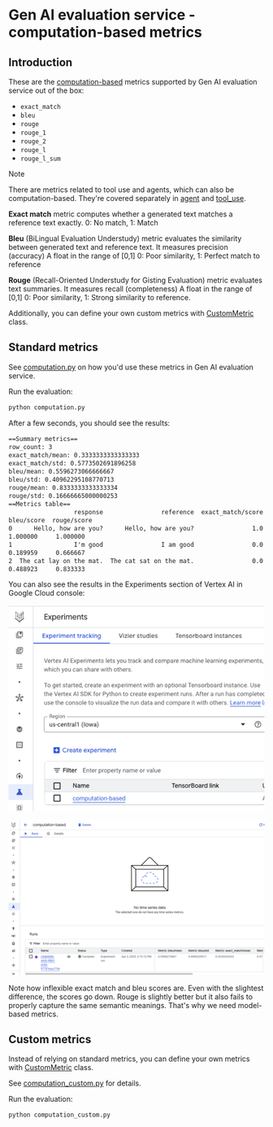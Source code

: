 # Gen AI evaluation service - computation-based metrics

## Introduction 

These are the [computation-based](https://cloud.google.com/vertex-ai/generative-ai/docs/models/determine-eval#computation-based-metrics)
metrics supported by Gen AI evaluation service out of the box:

* `exact_match`
* `bleu`
* `rouge`
* `rouge_1`
* `rouge_2`
* `rouge_l`
* `rouge_l_sum`

> [!NOTE]
> There are metrics related to tool use and agents, which can also be computation-based. 
> They're covered separately in [agent](../agent) and [tool_use](../tool_use).

**Exact match** metric computes whether a generated text matches a reference text exactly.
0: No match, 1: Match

**Bleu** (BiLingual Evaluation Understudy) metric evaluates the similarity between generated text and reference text.
It measures precision (accuracy)
A float in the range of [0,1]
0: Poor similarity, 1: Perfect match to reference

**Rouge** (Recall-Oriented Understudy for Gisting Evaluation) metric evaluates text summaries.
It measures recall (completeness)
A float in the range of [0,1]
0: Poor similarity, 1: Strong similarity to reference.

Additionally, you can define your own custom metrics with [CustomMetric](https://github.com/googleapis/python-aiplatform/blob/main/vertexai/evaluation/metrics/_base.py#L75)
class.   

## Standard metrics

See [computation.py](./computation.py) on how you'd use these metrics in Gen AI evaluation service.

Run the evaluation:

```python
python computation.py
```

After a few seconds, you should see the results:
```console
==Summary metrics==
row_count: 3
exact_match/mean: 0.3333333333333333
exact_match/std: 0.5773502691896258
bleu/mean: 0.5596273066666667
bleu/std: 0.40962295108770713
rouge/mean: 0.8333333333333334
rouge/std: 0.16666665000000253
==Metrics table==
                  response                reference  exact_match/score  bleu/score  rouge/score
0      Hello, how are you?      Hello, how are you?                1.0    1.000000     1.000000
1                 I'm good                I am good                0.0    0.189959     0.666667
2  The cat lay on the mat.  The cat sat on the mat.                0.0    0.488923     0.833333
```

You can also see the results in the Experiments section of Vertex AI in Google Cloud console:

![Vertex AI Experiments](../images/vertexai_exp1.png)

![Vertex AI Experiments](../images/vertexai_exp2.png)

Note how inflexible exact match and bleu scores are. Even with the slightest difference, the scores go down. 
Rouge is slightly better but it also fails to properly capture the same semantic meanings. That's why we need model-based
metrics.

## Custom metrics

Instead of relying on standard metrics, you can define your own metrics with [CustomMetric](https://github.com/googleapis/python-aiplatform/blob/main/vertexai/evaluation/metrics/_base.py#L75)
class. 

See [computation_custom.py](computation_custom.py) for details.

Run the evaluation:

```python
python computation_custom.py
```
